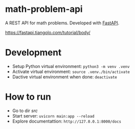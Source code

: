 # math-problem-api
A REST API for math problems. Developed with [FastAPI](https://fastapi.tiangolo.com).

https://fastapi.tiangolo.com/tutorial/body/

# Development
* Setup Python virtual environment: `python3 -m venv .venv`
* Activate virtual environment: `source .venv./bin/activate`
* Dactive virtual environment when done: `deactivate`

# How to run
* Go to dir _src_
* Start server: `uvicorn main:app --reload`
* Explore documentattion: `http://127.0.0.1:8000/docs`